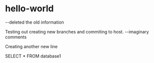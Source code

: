 # hello-world
--deleted the old information

Testing out creating new branches and commiting to host. --imaginary comments


Creating another new line

SELECT * FROM database1
